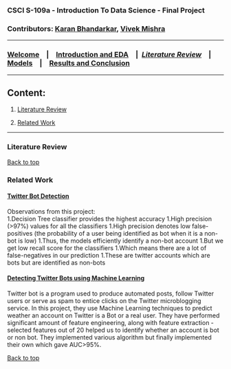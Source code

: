 ### CSCI S-109a - Introduction To Data Science - Final Project
### Contributors: [Karan Bhandarkar](mailto:karanbhandarkar@gmail.com), [Vivek Mishra](mailto:iblpvivek@icloud.com)
<HR>
  
### [Welcome](README.md)&emsp;|&emsp;[Introduction and EDA](intro-and-eda.md)&emsp;|&ensp;[**_Literature Review_**](lit-review.md)&emsp;|&emsp;[Models](models.md)&emsp;|&emsp;[Results and Conclusion](results-and-concl.md)
<HR>


## Content:
1. [Literature Review](#literature-review)

1. [Related Work](#related-work)

<HR>
  
### Literature Review


[Back to top](#content)

### Related Work

#### [Twitter Bot Detection](https://github.com/RohanBhirangi/Twitter-Bot-Detection)

Observations from this project:<BR>
1.Decision Tree classifier provides the highest accuracy
1.High precision (>97%) values for all the classifiers
1.High precision denotes low false-positives (the probability of a user being identified as bot when it is a non-bot is low)
1.Thus, the models efficiently identify a non-bot account
1.But we get low recall score for the classifiers
1.Which means there are a lot of false-negatives in our prediction
1.These are twitter accounts which are bots but are identified as non-bots

#### [Detecting Twitter Bots using Machine Learning](https://github.com/jubins/MachineLearning-Detecting-Twitter-Bots)

Twitter bot is a program used to produce automated posts, follow Twitter users or serve as spam to entice clicks on the Twitter microblogging service. In this project, they use Machine Learning techniques to predict weather an account on Twitter is a Bot or a real user. They have performed significant amount of feature engineering, along with feature extraction - selected features out of 20 helped us to identify whether an account is bot or non bot. They implemented various algorithm but finally implemented their own which gave AUC>95%.

[Back to top](#content)
